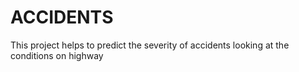 # ACCIDENTS
This project helps to predict the severity of accidents looking at the conditions on highway
